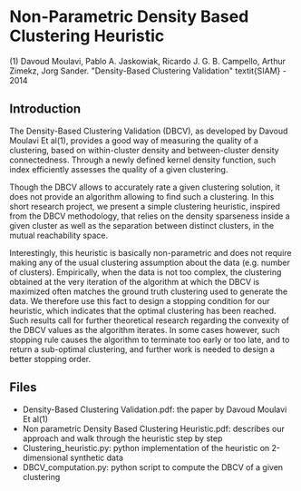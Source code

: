 # Non-Parametric Density Based Clustering Heuristic

(1)
Davoud Moulavi, Pablo A. Jaskowiak, Ricardo J. G. B. Campello, Arthur Zimekz, Jorg Sander.
"Density-Based Clustering Validation" 
textit{SIAM} - 2014

## Introduction 

The Density-Based Clustering Validation (DBCV), as developed by Davoud Moulavi Et al(1), provides a good way of measuring the quality of a clustering, based on within-cluster density and between-cluster density connectedness. Through a newly defined kernel density function, such index efficiently assesses the quality of a given clustering.

Though the DBCV allows to accurately rate a given clustering solution, it does not provide an algorithm allowing to find such a clustering. In this short research project, we present a simple clustering heuristic, inspired from the DBCV methodology, that relies on the density sparseness inside a given cluster as well as the separation between distinct clusters, in the mutual reachability space.

Interestingly, this heuristic is basically non-parametric and does not require making any of the usual clustering assumption about the data (e.g. number of clusters). Empirically, when the data is not too complex, the clustering obtained at the very iteration of the algorithm at which the DBCV is maximized often matches the ground truth clustering used to generate the data.
We therefore use this fact to design a stopping condition for our heuristic, which indicates that the optimal clustering has been reached. Such results call for further theoretical research regarding the convexity of the DBCV values as the algorithm iterates. In some cases however, such stopping rule causes the algorithm to terminate too early or too late, and to return a sub-optimal clustering, and further work is needed to design a better stopping order.

## Files

* Density-Based Clustering Validation.pdf: the paper by Davoud Moulavi Et al(1)
* Non parametric Density Based Clustering Heuristic.pdf: describes our approach and walk through the heuristic step by step
* Clustering_heuristic.py: python implementation of the heuristic on 2-dimensional synthetic data
* DBCV_computation.py: python script to compute the DBCV of a given clustering



